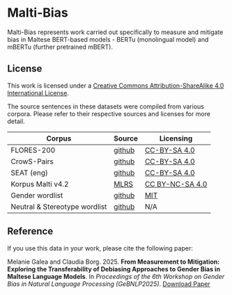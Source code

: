 # Malti-Bias

Malti-Bias represents work carried out specifically to measure and mitigate bias in Maltese BERT-based models - BERTu (monolingual model) and mBERTu (further pretrained mBERT).

## License

This work is licensed under a [Creative Commons Attribution-ShareAlike 4.0 International License](https://creativecommons.org/licenses/by-sa/4.0/).

The source sentences in these datasets were compiled from various corpora. Please refer to their respective sources and licenses for more detail.

| **Corpus**      | **Source** | **Licensing**                     |
|-----------------|------------|-----------------------------------|
| FLORES-200      | [github](https://github.com/facebookresearch/flores/blob/main/flores200) | [CC-BY-SA 4.0](https://github.com/facebookresearch/flores?tab=readme-ov-file#licenses)                      |
| CrowS-Pairs     | [github](https://github.com/nyu-mll/crows-pairs) | [CC-BY-SA 4.0](https://github.com/nyu-mll/crows-pairs?tab=readme-ov-file#license)                      |
| SEAT (eng)      | [github](https://github.com/W4ngatang/sent-bias) | [CC-BY-SA 4.0](https://github.com/W4ngatang/sent-bias/blob/master/LICENSE) |         
| Korpus Malti v4.2       | [MLRS](https://mlrs.research.um.edu.mt/index.php?page=corpora) | [CC BY-NC-SA 4.0](https://huggingface.co/datasets/MLRS/korpus_malti)                         |
| Gender wordlist        | [github](https://github.com/uclanlp/corefBias/tree/master/WinoBias/wino) | [MIT](https://github.com/uclanlp/corefBias/blob/master/LICENSE)            |
| Neutral & Stereotype wordlist         | [github](https://github.com/squiduu/guidebias/tree/main/guidebias/data) | N/A              |


## Reference

If you use this data in your work, please cite the following paper:

Melanie Galea and Claudia Borg. 2025. **From Measurement to Mitigation: Exploring the Transferability of Debiasing Approaches to Gender Bias in Maltese Language Models**. In _Proceedings of the 6th Workshop on Gender Bias in Natural Language Processing (GeBNLP2025)_. [Download Paper](https://arxiv.org/abs/2507.03142)



